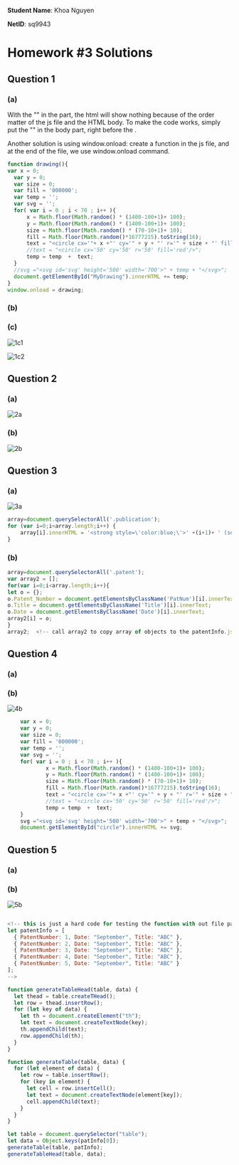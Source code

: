 **Student Name**:  Khoa Nguyen

**NetID**: sq9943

# Homework #3 Solutions

## Question 1 
### (a)

With the "<script src="drawing.js"></script>" in the <head> part, the html will show nothing because of the order matter of the js file and the HTML body. To make the code works, simply put the "<script src="drawing.js"></script>" in the body part, right before the </body>.

Another solution is using window.onload: create a function in the js file, and at the end of the file, we use window.onload command.

```javascript
function drawing(){
var x = 0;
  var y = 0;
  var size = 0;
  var fill = '000000';  
  var temp = '';
  var svg = '';
  for( var i = 0 ; i < 70 ; i++ ){
      x = Math.floor(Math.random() * (1400-100+1)+ 100);
      y = Math.floor(Math.random() * (1400-100+1)+ 100);
      size = Math.floor(Math.random() * (70-10+1)+ 10);
      fill = Math.floor(Math.random()*16777215).toString(16); 
      text = "<circle cx='"+ x +"' cy='" + y + "' r='" + size + "' fill='#" + fill + "'/>";
      //text = "<circle cx='50' cy='50' r='50' fill='red'/>";
      temp = temp  +  text;       
  }
  //svg ="<svg id='svg' height='500' width='700'>" + temp + "</svg>";
  document.getElementById("MyDrawing").innerHTML += temp;
}
window.onload = drawing;
```
### (b)

### (c)

![1c1](images/1c1.png)

![1c2](images/1c2.png)

## Question 2
### (a)

![2a](images/2a.png)

### (b)

![2b](images/2b.png)

## Question 3
### (a)

![3a](images/3a.png)

```javascript
array=document.querySelectorAll('.publication');
for (var i=0;i<array.length;i++) {
	array[i].innerHTML = '<strong style=\'color:blue;\'>' +(i+1)+ ' (sq9943). </strong>' +array[i].innerText;
}
```

### (b)
```javascript
array=document.querySelectorAll('.patent');
var array2 = [];
for(var i=0;i<array.length;i++){
let o = {};
o.Patent_Number = document.getElementsByClassName('PatNum')[i].innerText;
o.Title = document.getElementsByClassName('Title')[i].innerText;
o.Date = document.getElementsByClassName('Date')[i].innerText;
array2[i] = o;
}
array2;  <!-- call array2 to copy array of objects to the patentInfo.js -->
```

## Question 4
### (a)

### (b)
![4b](images/4b.png)

```javascript
	var x = 0;
	var y = 0;
	var size = 0;
	var fill = '000000';	
	var temp = '';
	var svg = '';
	for( var i = 0 ; i < 70 ; i++ ){
			x = Math.floor(Math.random() * (1400-100+1)+ 100);
			y = Math.floor(Math.random() * (1400-100+1)+ 100);
			size = Math.floor(Math.random() * (70-10+1)+ 10);
			fill = Math.floor(Math.random()*16777215).toString(16);	
			text = "<circle cx='"+ x +"' cy='" + y + "' r='" + size + "' fill='#" + fill + "'/>";
			//text = "<circle cx='50' cy='50' r='50' fill='red'/>";
			temp = temp  +  text;				
	}
	svg ="<svg id='svg' height='500' width='700'>" + temp + "</svg>";
	document.getElementById("circle").innerHTML += svg;
```

## Question 5
### (a) 

### (b)

![5b](images/5b.png)

```javascript

<!-- this is just a hard code for testing the function with out file patentInfo.js
let patentInfo = [
  { PatentNumber: 1, Date: "September", Title: "ABC" },
  { PatentNumber: 2, Date: "September", Title: "ABC" },
  { PatentNumber: 3, Date: "September", Title: "ABC" },
  { PatentNumber: 4, Date: "September", Title: "ABC" },
  { PatentNumber: 5, Date: "September", Title: "ABC" }
];
-->

function generateTableHead(table, data) {
  let thead = table.createTHead();
  let row = thead.insertRow();
  for (let key of data) {
    let th = document.createElement("th");
    let text = document.createTextNode(key);
    th.appendChild(text);
    row.appendChild(th);
  }
}

function generateTable(table, data) {
  for (let element of data) {
    let row = table.insertRow();
    for (key in element) {
      let cell = row.insertCell();
      let text = document.createTextNode(element[key]);
      cell.appendChild(text);
    }
  }
}

let table = document.querySelector("table");
let data = Object.keys(patInfo[0]);
generateTable(table, patInfo);
generateTableHead(table, data);
```